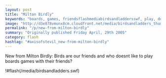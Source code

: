 ```yaml
---
layout: post
title: "Milton Birdly"
keywords: "boards, games, friendsflashmediabirdsandladdersswf, play, doesnt"
image: "http://d3e878vmunx8cm.cloudfront.net/media/birdsandladders_thumb.png"
permalink: "/p/new-from-milton-birdly"
summary: "Originally published Friday April, 29th 2005"
category: flash
hashtag: "#axisofstevil_new-from-milton-birdly"
---
```


New from Milton Birdly: Birds are our friends and who doesnt like to play boards games with their friends?

!#flash(/media/birdsandladders.swf)
